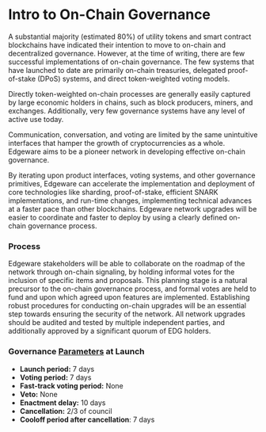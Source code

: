 # Intro to On-Chain Governance

A substantial majority \(estimated 80%\) of utility tokens and smart contract blockchains have indicated their intention to move to on-chain and decentralized governance. However, at the time of writing, there are few successful implementations of on-chain governance. The few systems that have launched to date are primarily on-chain treasuries, delegated proof-of-stake \(DPoS\) systems, and direct token-weighted voting models. 

Directly token-weighted on-chain processes are generally easily captured by large economic holders in chains, such as block producers, miners, and exchanges. Additionally, very few governance systems have any level of active use today.

 Communication, conversation, and voting are limited by the same unintuitive interfaces that hamper the growth of cryptocurrencies as a whole. Edgeware aims to be a pioneer network in developing effective on-chain governance. 

By iterating upon product interfaces, voting systems, and other governance primitives, Edgeware can accelerate the implementation and deployment of core technologies like sharding, proof-of-stake, efficient SNARK implementations, and run-time changes, implementing technical advances at a faster pace than other blockchains. Edgeware network upgrades will be easier to coordinate and faster to deploy by using a clearly defined on-chain governance process.

### Process

Edgeware stakeholders will be able to collaborate on the roadmap of the network through on-chain signaling, by holding informal votes for the inclusion of specific items and proposals. This planning stage is a natural precursor to the on-chain governance process, and formal votes are held to fund and upon which agreed upon features are implemented. Establishing robust procedures for conducting on-chain upgrades will be an essential step towards ensuring the security of the network. All network upgrades should be audited and tested by multiple independent parties, and additionally approved by a significant quorum of EDG holders.



### Governance [Parameters](../network-parameters/) at Launch

* **Launch period:** 7 days
* **Voting period:** 7 days
* **Fast-track voting period:** None
* **Veto:** None
* **Enactment delay:** 10 days
* **Cancellation:** 2/3 of council
* **Cooloff period after cancellation**: 7 days








